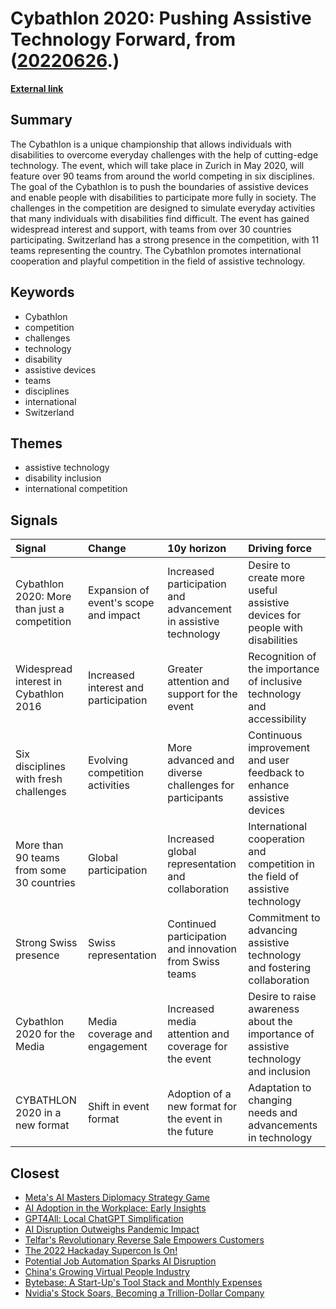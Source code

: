 # __Cybathlon 2020: Pushing Assistive Technology Forward__, from ([20220626](https://kghosh.substack.com/p/20220626).)

__[External link](https://ethz.ch/en/news-and-events/eth-news/news/2020/02/cybathlon-2020-start.html)__



## Summary

The Cybathlon is a unique championship that allows individuals with disabilities to overcome everyday challenges with the help of cutting-edge technology. The event, which will take place in Zurich in May 2020, will feature over 90 teams from around the world competing in six disciplines. The goal of the Cybathlon is to push the boundaries of assistive devices and enable people with disabilities to participate more fully in society. The challenges in the competition are designed to simulate everyday activities that many individuals with disabilities find difficult. The event has gained widespread interest and support, with teams from over 30 countries participating. Switzerland has a strong presence in the competition, with 11 teams representing the country. The Cybathlon promotes international cooperation and playful competition in the field of assistive technology.

## Keywords

* Cybathlon
* competition
* challenges
* technology
* disability
* assistive devices
* teams
* disciplines
* international
* Switzerland

## Themes

* assistive technology
* disability inclusion
* international competition

## Signals

| Signal                                       | Change                                | 10y horizon                                                     | Driving force                                                                        |
|:---------------------------------------------|:--------------------------------------|:----------------------------------------------------------------|:-------------------------------------------------------------------------------------|
| Cybathlon 2020: More than just a competition | Expansion of event's scope and impact | Increased participation and advancement in assistive technology | Desire to create more useful assistive devices for people with disabilities          |
| Widespread interest in Cybathlon 2016        | Increased interest and participation  | Greater attention and support for the event                     | Recognition of the importance of inclusive technology and accessibility              |
| Six disciplines with fresh challenges        | Evolving competition activities       | More advanced and diverse challenges for participants           | Continuous improvement and user feedback to enhance assistive devices                |
| More than 90 teams from some 30 countries    | Global participation                  | Increased global representation and collaboration               | International cooperation and competition in the field of assistive technology       |
| Strong Swiss presence                        | Swiss representation                  | Continued participation and innovation from Swiss teams         | Commitment to advancing assistive technology and fostering collaboration             |
| Cybathlon 2020 for the Media                 | Media coverage and engagement         | Increased media attention and coverage for the event            | Desire to raise awareness about the importance of assistive technology and inclusion |
| CYBATHLON 2020 in a new format               | Shift in event format                 | Adoption of a new format for the event in the future            | Adaptation to changing needs and advancements in technology                          |

## Closest

* [Meta's AI Masters Diplomacy Strategy Game](1c2a9187767ce0f3e0f34b65dab0f83f)
* [AI Adoption in the Workplace: Early Insights](19d1bd27c4a10919f3e37ca2bae470e6)
* [GPT4All: Local ChatGPT Simplification](280062047a4f4c0db1811e6ca41703d0)
* [AI Disruption Outweighs Pandemic Impact](283ff70c63aed09ef2b0613f6acc2eb9)
* [Telfar's Revolutionary Reverse Sale Empowers Customers](c4e67bccfa2804a74e675f9084b9e724)
* [The 2022 Hackaday Supercon Is On!](57d45c62e30c14c52cdaa049b2d869b6)
* [Potential Job Automation Sparks AI Disruption](8bf628f811052831ab699f75caeb0205)
* [China's Growing Virtual People Industry](9830e769665e82dcea315b1089dc40c4)
* [Bytebase: A Start-Up's Tool Stack and Monthly Expenses](c30d1aaeb666b051e8a7a22d8bde337c)
* [Nvidia's Stock Soars, Becoming a Trillion-Dollar Company](598eae9bc0f45fdaeee2d2ef811ad150)
